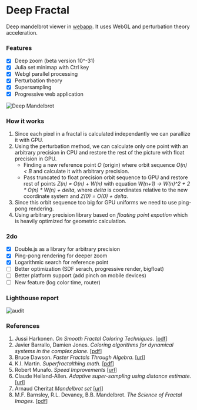 # Deep Fractal

Deep mandelbrot viewer in [webapp](https://munrocket.github.io/deep-fractal/). It uses WebGL and perturbation theory acceleration.

### Features

- [X] Deep zoom (beta version 10^-31)
- [X] Julia set minimap with Ctrl key
- [X] Webgl parallel processing
- [X] Perturbation theory
- [X] Supersampling
- [X] Progressive web application

![Deep Mandelbrot](https://i.imgur.com/EfIDzxt.png)

### How it works

1. Since each pixel in a fractal is calculated independantly we can parallize it with GPU.
2. Using the perturbation method, we can calculate only one point with an arbitrary precision in CPU
and restore the rest of the picture with float precision in GPU.
   - Finding a new reference point *O* (origin) where orbit sequence *O(n) < B* and calculate it with arbitrary precision.
   - Pass truncated to float precision orbit sequence to GPU and restore rest of points *Z(n) = O(n) + W(n)* with equation
     *W(n+1) -> W(n)^2 + 2 * O(n) * W(n) + delta*, where *delta* is coordinates relative to the new coordinate system and *Z(0) = O(0) + delta*.
3. Since this orbit sequence too big for GPU uniforms we need to use ping-pong rendering.
4. Using arbitrary precision library based on *floating point expation* which is heavily optimized for geometric calculation.

### 2do
- [X] Double.js as a library for arbitrary precision
- [X] Ping-pong rendering for deeper zoom
- [X] Logarithmic search for reference point
- [ ] Better optimization (SDF serach, progressive render, bigfloat)
- [ ] Better platform support (add pinch on mobile devices)
- [ ] New feature (log color time, router)

### Lighthouse report
![audit](https://i.imgur.com/RweUezL.png?1)

### References

1. Jussi Harkonen. *On Smooth Fractal Coloring Techniques*. [[pdf](http://jussiharkonen.com/files/on_fractal_coloring_techniques(lo-res).pdf)]
2. Javier Barrallo, Damien Jones. *Coloring algorithms for dynamical systems in the complex plane*. [[pdf](http://math.unipa.it/~grim/Jbarrallo.PDF)]
3. Bruce Dawson. *Faster Fractals Through Algebra*. [[url](https://randomascii.wordpress.com/2011/08/13/faster-fractals-through-algebra/)]
4. K.I. Martin. *Superfractalthing math.* [[pdf](http://www.superfractalthing.co.nf/sft_maths.pdf)]
5. Robert Munafo. *Speed Improvements* [[url](https://mrob.com/pub/muency/speedimprovements.html)]
6. Claude Heiland-Allen. *Adaptive super-sampling using distance estimate.* [[url](http://mathr.co.uk/blog/2014-11-22_adaptive_supersampling_using_distance_estimate.html)]
7. Arnaud Cheritat *Mandelbrot set* [[url](https://www.math.univ-toulouse.fr/~cheritat/wiki-draw/index.php/Mandelbrot_set#Normal_map_effect)]
8. M.F. Barnsley, R.L. Devaney, B.B. Mandelbrot. *The Science of Fractal Images.* [[pdf](https://becca.ooo/i-c-the-light/resources/the_science_of_fractal_images.pdf)]

[//]: # "*Adaptive Parallel Computation with CUDA Dynamic Parallelism* [[url](https://devblogs.nvidia.com/introduction-cuda-dynamic-parallelism/#disqus_thread)]"
[//]: # "Vizit Solutions. *Unleash Your Inner Supercomputer.* [[url](http://www.vizitsolutions.com/portfolio/webgl/gpgpu/)]"
[//]: # "*Numerical Methods for Finding Periodic Orbits* [[url](http://www.scholarpedia.org/article/Periodic_orbit#Numerical_Methods_for_Finding_Periodic_Orbits)]"
[//]: # "*Mandelbrot exterior coloring* https://en.wikibooks.org/wiki/Fractals/Iterations_in_the_complex_plane/demm"
[//]: # "Claude Heiland-Allen. *Perturbation techniques applied to the Mandelbrot set* [[url](https://mathr.co.uk/mandelbrot/perturbation.pdf)]"
[//]: # "https://mathr.co.uk/mandelbrot/book-draft-2017-11-10.pdf"
[//]: # " Posible coloring: gaussian integer distance
          Intresting modifications:
            drop: z -> z^2 + 1/c
            eye: z -> z^3 + 1/c
            circle: z -> z^2 + 1/c - 1
            stripe: z -> z^2 + 1/(conj(c) - 0.5) - 3/4
            mandelpinski: julia z -> z^4 - 0.1/z^4"